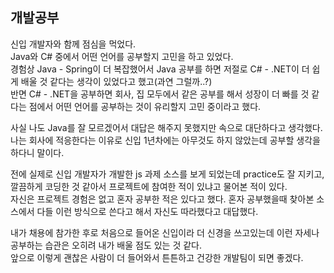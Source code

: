 ## 개발공부

신입 개발자와 함께 점심을 먹었다.<br>
Java와 C# 중에서 어떤 언어를 공부할지 고민을 하고 있었다.<br>
경험상 Java - Spring이 더 복잡했어서 Java 공부를 하면 저절로 C# - .NET이 더 쉽게 배울 것 같다는 생각이 있었다고 했고(과연 그럴까..?)<br>
반면 C# - .NET을 공부하면 회사, 집 모두에서 같은 공부를 해서 성장이 더 빠를 것 같다는 점에서 어떤 언어를 공부하는 것이 유리할지 고민 중이라고 했다.<br>

사실 나도 Java를 잘 모르겠어서 대답은 해주지 못했지만 속으로 대단하다고 생각했다.<br>
나는 회사에 적응한다는 이유로 신입 1년차에는 아무것도 하지 않았는데 공부할 생각을 하다니 말이다.<br>

전에 실제로 신입 개발자가 개발한 js 과제 소스를 보게 되었는데 practice도 잘 지키고, 깔끔하게 코딩한 것 같아서 프로젝트에 참여한 적이 있냐고 물어본 적이 있다.<br>
자신은 프로젝트 경험은 없고 혼자 공부한 적은 있다고 했다. 혼자 공부했을때 찾아본 소스에서 다들 이런 방식으로 쓴다고 해서 자신도 따라했다고 대답했다.<br>

내가 채용에 참가한 후로 처음으로 들어온 신입이라 더 신경을 쓰고있는데 이런 자세나 공부하는 습관은 오히려 내가 배울 점도 있는 것 같다.<br>
앞으로 이렇게 괜찮은 사람이 더 들어와서 튼튼하고 건강한 개발팀이 되면 좋겠다.